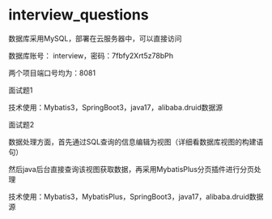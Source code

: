 # interview_questions
数据库采用MySQL，部署在云服务器中，可以直接访问

数据库账号： interview，密码：7fbfy2Xrt5z78bPh



两个项目端口号均为：8081

面试题1

技术使用：Mybatis3，SpringBoot3，java17，alibaba.druid数据源



面试题2

数据处理方面，首先通过SQL查询的信息编辑为视图（详细看数据库视图的构建语句）

然后java后台直接查询该视图获取数据，再采用MybatisPlus分页插件进行分页处理

技术使用：Mybatis3，MybatisPlus，SpringBoot3，java17，alibaba.druid数据源

